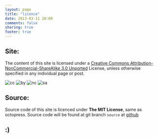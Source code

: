 ```yaml
---
layout: page
title: "licence"
date: 2013-03-11 20:09
comments: false
sharing: true
footer: true
---
```


Site:
----

The content of this site is licensed under a [Creative Commons Attribution-NonCommercial-ShareAlike 3.0 Unported](http://creativecommons.org/licenses/by-nc-sa/3.0/deed.en_US) License, unless otherwise specified in any individual page or post.

![cc](http://creativecommons.org/wp-content/themes/creativecommons.org/images/chooser_cc.png)
![by](http://creativecommons.org/wp-content/themes/creativecommons.org/images/chooser_by.png)
![nc](http://creativecommons.org/wp-content/themes/creativecommons.org/images/chooser_nc.png)
![sa](http://creativecommons.org/wp-content/themes/creativecommons.org/images/chooser_sa.png)


Source:
----

Source code of this site is licenced under **The MIT License**, same as octopress.
Source code will be found at git branch `source` at [github](https://github.com/sarim/sarim.github.com)

:)
----